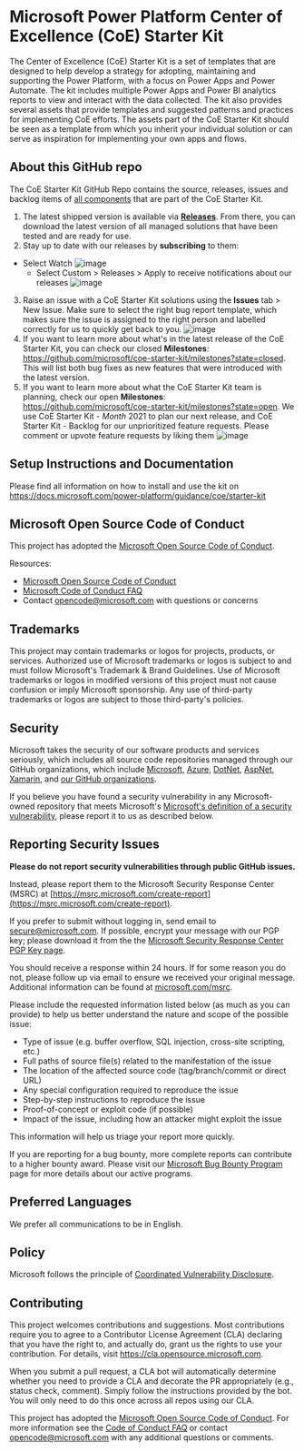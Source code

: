 # Microsoft Power Platform Center of Excellence (CoE) Starter Kit
The Center of Excellence (CoE) Starter Kit is a set of templates that are designed to help develop a strategy for adopting, maintaining and supporting the Power Platform, with a focus on Power Apps and Power Automate. The kit includes multiple Power Apps and Power BI analytics reports to view and interact with the data collected.  The kit also provides several assets that provide templates and suggested patterns and practices for implementing CoE efforts. The assets part of the CoE Starter Kit should be seen as a template from which you inherit your individual solution or can serve as inspiration for implementing your own apps and flows.

## About this GitHub repo

The CoE Starter Kit GitHub Repo contains the source, releases, issues and backlog items of [all components](https://docs.microsoft.com/power-platform/guidance/coe/starter-kit-explained) that are part of the CoE Starter Kit.

1. The latest shipped version is available via **[Releases](https://github.com/microsoft/coe-starter-kit/releases)**. From there, you can download the latest version of all managed solutions that have been tested and are ready for use. 
2. Stay up to date with our releases by **subscribing** to them: 
  - Select Watch
    ![image](https://user-images.githubusercontent.com/55705669/121772447-4ede5700-cb6d-11eb-91a7-fe41715fc431.png)
    - Select Custom > Releases > Apply to receive notifications about our releases
     ![image](https://user-images.githubusercontent.com/55705669/121772469-661d4480-cb6d-11eb-8a24-1c53c8d9e8bd.png)
3. Raise an issue with a CoE Starter Kit solutions using the **Issues** tab > New Issue. Make sure to select the right bug report template, which makes sure the issue is assigned to the right person and labelled correctly for us to quickly get back to you.
![image](https://user-images.githubusercontent.com/55705669/121772488-8cdb7b00-cb6d-11eb-8420-27fe122483ea.png)
4. If you want to learn more about what's in the latest release of the CoE Starter Kit, you can check our closed **Milestones**: https://github.com/microsoft/coe-starter-kit/milestones?state=closed. This will list both bug fixes as new features that were introduced with the latest version.
4. If you want to learn more about what the CoE Starter Kit team is planning, check our open **Milestones**: https://github.com/microsoft/coe-starter-kit/milestones?state=open. We use CoE Starter Kit - _Month_ 2021 to plan our next release, and CoE Starter Kit - Backlog for our unprioritized feature requests. Please comment or upvote feature requests by liking them
![image](https://user-images.githubusercontent.com/55705669/121772577-070bff80-cb6e-11eb-94af-4573622ce073.png)

## Setup Instructions and Documentation
Please find all information on how to install and use the kit on https://docs.microsoft.com/power-platform/guidance/coe/starter-kit

## Microsoft Open Source Code of Conduct

This project has adopted the [Microsoft Open Source Code of Conduct](https://opensource.microsoft.com/codeofconduct/).

Resources:

- [Microsoft Open Source Code of Conduct](https://opensource.microsoft.com/codeofconduct/)
- [Microsoft Code of Conduct FAQ](https://opensource.microsoft.com/codeofconduct/faq/)
- Contact [opencode@microsoft.com](mailto:opencode@microsoft.com) with questions or concerns

## Trademarks 
This project may contain trademarks or logos for projects, products, or services. Authorized use of Microsoft trademarks or logos is subject to and must follow Microsoft's Trademark & Brand Guidelines. Use of Microsoft trademarks or logos in modified versions of this project must not cause confusion or imply Microsoft sponsorship. Any use of third-party trademarks or logos are subject to those third-party's policies.

## Security

Microsoft takes the security of our software products and services seriously, which includes all source code repositories managed through our GitHub organizations, which include [Microsoft](https://github.com/Microsoft), [Azure](https://github.com/Azure), [DotNet](https://github.com/dotnet), [AspNet](https://github.com/aspnet), [Xamarin](https://github.com/xamarin), and [our GitHub organizations](https://opensource.microsoft.com/).

If you believe you have found a security vulnerability in any Microsoft-owned repository that meets Microsoft's [Microsoft's definition of a security vulnerability](https://docs.microsoft.com/en-us/previous-versions/tn-archive/cc751383(v=technet.10)), please report it to us as described below.

## Reporting Security Issues

**Please do not report security vulnerabilities through public GitHub issues.**

Instead, please report them to the Microsoft Security Response Center (MSRC) at [https://msrc.microsoft.com/create-report](https://msrc.microsoft.com/create-report).

If you prefer to submit without logging in, send email to [secure@microsoft.com](mailto:secure@microsoft.com).  If possible, encrypt your message with our PGP key; please download it from the the [Microsoft Security Response Center PGP Key page](https://www.microsoft.com/en-us/msrc/pgp-key-msrc).

You should receive a response within 24 hours. If for some reason you do not, please follow up via email to ensure we received your original message. Additional information can be found at [microsoft.com/msrc](https://www.microsoft.com/msrc).

Please include the requested information listed below (as much as you can provide) to help us better understand the nature and scope of the possible issue:

  * Type of issue (e.g. buffer overflow, SQL injection, cross-site scripting, etc.)
  * Full paths of source file(s) related to the manifestation of the issue
  * The location of the affected source code (tag/branch/commit or direct URL)
  * Any special configuration required to reproduce the issue
  * Step-by-step instructions to reproduce the issue
  * Proof-of-concept or exploit code (if possible)
  * Impact of the issue, including how an attacker might exploit the issue

This information will help us triage your report more quickly.

If you are reporting for a bug bounty, more complete reports can contribute to a higher bounty award. Please visit our [Microsoft Bug Bounty Program](https://microsoft.com/msrc/bounty) page for more details about our active programs.

## Preferred Languages

We prefer all communications to be in English.

## Policy

Microsoft follows the principle of [Coordinated Vulnerability Disclosure](https://www.microsoft.com/en-us/msrc/cvd).

## Contributing
This project welcomes contributions and suggestions.  Most contributions require you to agree to a
Contributor License Agreement (CLA) declaring that you have the right to, and actually do, grant us
the rights to use your contribution. For details, visit https://cla.opensource.microsoft.com.

When you submit a pull request, a CLA bot will automatically determine whether you need to provide
a CLA and decorate the PR appropriately (e.g., status check, comment). Simply follow the instructions
provided by the bot. You will only need to do this once across all repos using our CLA.

This project has adopted the [Microsoft Open Source Code of Conduct](https://opensource.microsoft.com/codeofconduct/).
For more information see the [Code of Conduct FAQ](https://opensource.microsoft.com/codeofconduct/faq/) or
contact [opencode@microsoft.com](mailto:opencode@microsoft.com) with any additional questions or comments.

